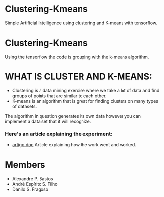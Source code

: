 # Clustering-Kmeans
 Simple Artificial Intelligence using clustering and K-means with tensorflow.

# Clustering-Kmeans


Using the tensorflow the code is grouping with the k-means algorithm.

# WHAT IS CLUSTER AND K-MEANS:

* Clustering is a data mining exercise where we take a lot of data and find groups of points that are similar to each other.
* K-means is an algorithm that is great for finding clusters on many types of datasets.

The algorithm in question generates its own data however you can implement a data set that it will recognize.


### Here's an article explaining the experiment:


* [artigo.doc](https://github.com/decoesp/Clustering-Kmeans/blob/master/artigo.doc) Article explaining how the work went and worked.

# Members
* Alexandre P. Bastos
* André Espírito S. Filho
* Danilo S. Fragoso
